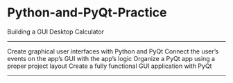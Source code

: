 # Python-and-PyQt-Practice
Building a GUI Desktop Calculator

***
Create graphical user interfaces with Python and PyQt
Connect the user’s events on the app’s GUI with the app’s logic
Organize a PyQt app using a proper project layout
Create a fully functional GUI application with PyQt
***
